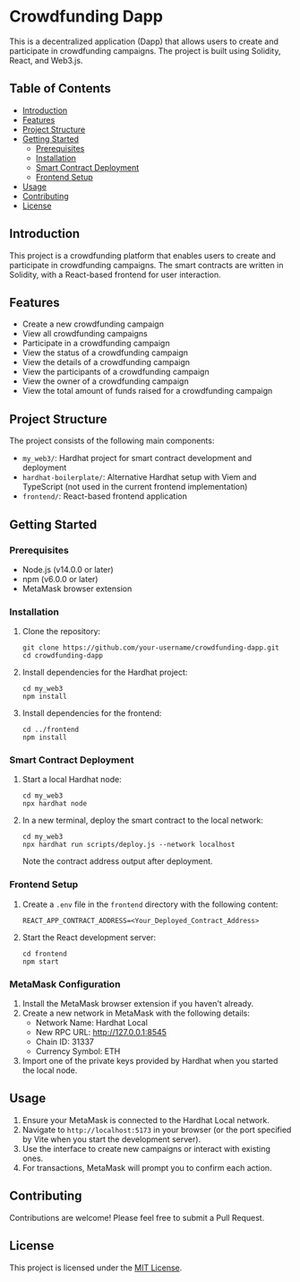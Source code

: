 # Crowdfunding Dapp

This is a decentralized application (Dapp) that allows users to create and participate in crowdfunding campaigns. The project is built using Solidity, React, and Web3.js.

## Table of Contents

- [Introduction](#introduction)
- [Features](#features)
- [Project Structure](#project-structure)
- [Getting Started](#getting-started)
  - [Prerequisites](#prerequisites)
  - [Installation](#installation)
  - [Smart Contract Deployment](#smart-contract-deployment)
  - [Frontend Setup](#frontend-setup)
- [Usage](#usage)
- [Contributing](#contributing)
- [License](#license)

## Introduction

This project is a crowdfunding platform that enables users to create and participate in crowdfunding campaigns. The smart contracts are written in Solidity, with a React-based frontend for user interaction.

## Features

- Create a new crowdfunding campaign
- View all crowdfunding campaigns
- Participate in a crowdfunding campaign
- View the status of a crowdfunding campaign
- View the details of a crowdfunding campaign
- View the participants of a crowdfunding campaign
- View the owner of a crowdfunding campaign
- View the total amount of funds raised for a crowdfunding campaign

## Project Structure

The project consists of the following main components:

- `my_web3/`: Hardhat project for smart contract development and deployment
- `hardhat-boilerplate/`: Alternative Hardhat setup with Viem and TypeScript (not used in the current frontend implementation)
- `frontend/`: React-based frontend application

## Getting Started

### Prerequisites

- Node.js (v14.0.0 or later)
- npm (v6.0.0 or later)
- MetaMask browser extension

### Installation

1. Clone the repository:
   ```
   git clone https://github.com/your-username/crowdfunding-dapp.git
   cd crowdfunding-dapp
   ```

2. Install dependencies for the Hardhat project:
   ```
   cd my_web3
   npm install
   ```

3. Install dependencies for the frontend:
   ```
   cd ../frontend
   npm install
   ```

### Smart Contract Deployment

1. Start a local Hardhat node:
   ```
   cd my_web3
   npx hardhat node
   ```

2. In a new terminal, deploy the smart contract to the local network:
   ```
   cd my_web3
   npx hardhat run scripts/deploy.js --network localhost
   ```

   Note the contract address output after deployment.

### Frontend Setup

1. Create a `.env` file in the `frontend` directory with the following content:
   ```
   REACT_APP_CONTRACT_ADDRESS=<Your_Deployed_Contract_Address>
   ```

2. Start the React development server:
   ```
   cd frontend
   npm start
   ```

### MetaMask Configuration

1. Install the MetaMask browser extension if you haven't already.
2. Create a new network in MetaMask with the following details:
   - Network Name: Hardhat Local
   - New RPC URL: http://127.0.0.1:8545
   - Chain ID: 31337
   - Currency Symbol: ETH
3. Import one of the private keys provided by Hardhat when you started the local node.

## Usage

1. Ensure your MetaMask is connected to the Hardhat Local network.
2. Navigate to `http://localhost:5173` in your browser (or the port specified by Vite when you start the development server).
3. Use the interface to create new campaigns or interact with existing ones.
4. For transactions, MetaMask will prompt you to confirm each action.

## Contributing

Contributions are welcome! Please feel free to submit a Pull Request.

## License

This project is licensed under the [MIT License](LICENSE).